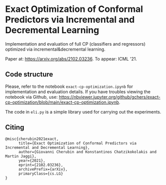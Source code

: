 # Exact Optimization of Conformal Predictors via Incremental and Decremental Learning

Implementation and evaluation of full CP (classifiers and regressors) optimized via incremental&decremental learning.

Paper at: https://arxiv.org/abs/2102.03236. To appear: ICML '21.

## Code structure

Please, refer to the notebook `exact-cp-optimization.ipynb` for implementation and evaluation details.
If you have troubles viewing the notebook via Github, use: https://nbviewer.jupyter.org/github/gchers/exact-cp-optimization/blob/main/exact-cp-optimization.ipynb.


The code in `eli.py` is a simple library used for carrying out the experiments.

## Citing

```
@misc{cherubin2021exact,
      title={Exact Optimization of Conformal Predictors via Incremental and Decremental Learning}, 
      author={Giovanni Cherubin and Konstantinos Chatzikokolakis and Martin Jaggi},
      year={2021},
      eprint={2102.03236},
      archivePrefix={arXiv},
      primaryClass={cs.LG}
}
```
